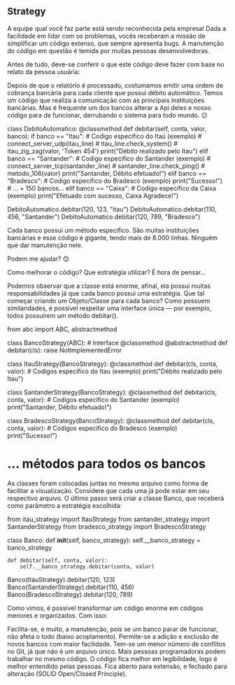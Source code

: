 ## Strategy

A equipe qual você faz parte está sendo reconhecida pela empresa! Dada a facilidade em lidar com os problemas, vocês receberam a missão de simplificar um código extenso, que sempre apresenta bugs. A manutenção do código em questão é temida por muitas pessoas desenvolvedoras.

Antes de tudo, deve-se conferir o que este código deve fazer com base no relato da pessoa usuária:

Depois de que o relatório é processado, costumamos emitir uma ordem de cobrança bancária para cada cliente que possui débito automático. Temos um código que realiza a comunicação com as principais instituições bancárias. Mas é frequente um dos bancos alterar a Api deles e nosso código para de funcionar, derrubando o sistema para todo mundo. 😕

class DebitoAutomatico:
    @classmethod
    def debitar(self, conta, valor, banco):
        if banco == "itau":
            # Codigo especifico do Itaú (exemplo)
            # connect_server_udp(itau_line)
            # itau_line.check_system()
            # itau_zig_zag(valor, 'Token 454')
            print("Débito realizado pelo Itau")
        elif banco == "Santander":
            # Codigo especifico do Santander (exemplo)
            # connect_server_tcp(santander_line)
            # santander_line.check_ping()
            # metodo_106(valor)
            print("Santander, Débito efetuado!")
        elif banco == "Bradesco":
            # Codigo especifico do Bradesco (exemplo)
            print("Sucesso!")
        # ... + 150 bancos...
        elif banco == "Caixa":
            # Codigo especifico da Caixa (exemplo)
            print("Efetuado com sucesso, Caixa Agradece!")


DebitoAutomatico.debitar(120, 123, "itau")
DebitoAutomatico.debitar(110, 456, "Santander")
DebitoAutomatico.debitar(120, 789, "Bradesco")

Cada banco possui um método especifico. São muitas instituições bancárias e esse código é gigante, tendo mais de 8.000 linhas. Ninguém que dar manutenção nele. 

Podem me ajudar? 😊

Como melhorar o código? Que estratégia utilizar? É hora de pensar...

Podemos observar que a classe está enorme, afinal, ela possui muitas responsabilidades já que cada banco possui uma estratégia. Que tal começar criando um Objeto/Classe para cada banco? Como possuem similaridades, é possível respeitar uma interface única — por exemplo, todos possuírem um método debitar().

from abc import ABC, abstractmethod


class BancoStrategy(ABC):  # Interface
    @classmethod
    @abstractmethod
    def debitar(cls):
        raise NotImplementedError


class ItauStrategy(BancoStrategy):
    @classmethod
    def debitar(cls, conta, valor):
        # Codigos especifico do Itau (exemplo)
        print("Débito realizado pelo Itau")


class SantanderStrategy(BancoStrategy):
    @classmethod
    def debitar(cls, conta, valor):
        # Codigos especifico do Santander (exemplo)
        print("Santander, Débito efetuado!")


class BradescoStrategy(BancoStrategy):
    @classmethod
    def debitar(cls, conta, valor):
        # Codigos especifico do Bradesco (exemplo)
        print("Sucesso!")

# ... métodos para todos os bancos

As classes foram colocadas juntas no mesmo arquivo como forma de facilitar a visualização. Considere que cada uma já pode estar em seu respectivo arquivo.
O último passo será criar a classe Banco, que receberá como parâmetro a estratégia escolhida:

from itau_strategy import ItauStrategy
from santander_strategy import SantanderStrategy
from bradesco_strategy import BradescoStrategy

class Banco:
    def __init__(self, banco_strategy):
        self.__banco_strategy = banco_strategy

    def debitar(self, conta, valor):
        self.__banco_strategy.debitar(conta, valor)

Banco(ItauStrategy).debitar(120, 123)
Banco(SantanderStrategy).debitar(110, 456)
Banco(BradescoStrategy).debitar(120, 789)

Como vimos, é possível transformar um código enorme em códigos menores e organizados. Com isso:

Facilita-se, e muito, a manutenção, pois se um banco parar de funcionar, não afeta o todo (baixo acoplamento).
Permite-se a adição e exclusão de novos bancos com maior facilidade.
Tem-se um menor número de conflitos no Git, já que não é um arquivo único.
Mais pessoas programadoras podem trabalhar no mesmo código.
O código fica melhor em legibilidade, logo é melhor entendido pelas pessoas.
Fica aberto para extensão, e fechado para alteração (SOLID Open/Closed Principle).
